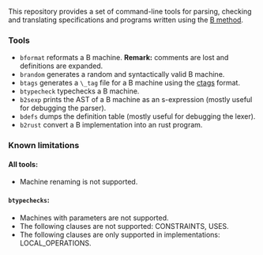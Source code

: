 
This repository provides a set of command-line tools for parsing, checking and translating specifications and programs written using the [B method](https://en.wikipedia.org/wiki/B-Method).

### Tools

  * `bformat` reformats a B machine. **Remark:** comments are lost and definitions are expanded.
  * `brandom` generates a random and syntactically valid B machine.
  * `btags` generates a `\_tag` file for a B machine using the [ctags](http://ctags.sourceforge.net/) format.
  * `btypecheck` typechecks a B machine.
  * `b2sexp` prints the AST of a B machine as an s-expression (mostly useful for debugging the parser).
  * `bdefs` dumps the definition table (mostly useful for debugging the lexer).
  * `b2rust` convert a B implementation into an rust program.

### Known limitations

#### All tools:
  * Machine renaming is not supported.

#### `btypechecks`:
  * Machines with parameters are not supported.
  * The following clauses are not supported: CONSTRAINTS, USES.
  * The following clauses are only supported in implementations: LOCAL\_OPERATIONS.

